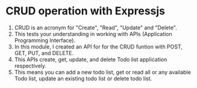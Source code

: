 # CRUD operation with Expressjs

1. CRUD is an acronym for "Create", "Read", "Update" and "Delete".
2. This tests your understanding in working with APIs (Application Programming Interface).
3. In this module, I created an API for for the CRUD funtion with POST, GET, PUT, and DELETE.
4. This APIs create, get, update, and delete Todo list application respectively.
5. This means you can add a new todo list, get or read all or any available Todo list, update an existing todo list or delete todo list.
